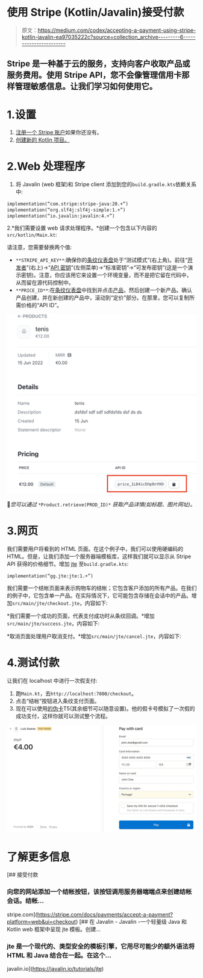 # 使用 Stripe (Kotlin/Javalin)接受付款

> 原文：<https://medium.com/codex/accepting-a-payment-using-stripe-kotlin-javalin-ea97035222c?source=collection_archive---------6----------------------->

## Stripe 是一种基于云的服务，支持向客户收取产品或服务费用。使用 Stripe API，您不会像管理信用卡那样管理敏感信息。让我们学习如何使用它。

# 1.设置

1.  [注册一个 Stripe 账户](https://dashboard.stripe.com/register)如果你还没有。
2.  [创建新的 Kotlin 项目。](https://lsoares.medium.com/kotlin-gradle-junit-starter-project-a113a2cc9cbb)

# 2.Web 处理程序

1.  将 Javalin (web 框架)和 Stripe client 添加到您的`build.gradle.kts`依赖关系中:

```
implementation(“com.stripe:stripe-java:20.+”)
implementation(“org.slf4j:slf4j-simple:1.+”)
implementation(“io.javalin:javalin:4.+”)
```

2.*我们需要设置 web 请求处理程序。*创建一个包含以下内容的`src/kotlin/Main.kt`:

请注意，您需要替换两个值:

*   `**STRIPE_API_KEY**`:确保你的[条纹仪表盘](https://dashboard.stripe.com/)处于“测试模式”(右上角)。前往“[开发者](https://dashboard.stripe.com/developers)”(右上)→“[API 密钥](https://dashboard.stripe.com/developers)”(左侧菜单)→“标准密钥”→“可发布密钥”(这是一个演示密钥)。注意，你应该用它来设置一个环境变量，而不是把它留在代码中，从而留在源代码控制中。
*   `**PRICE_ID**`:在[条纹仪表盘](https://dashboard.stripe.com/)中找到并点击[产品](https://dashboard.stripe.com/products?active=true)，然后创建一个新产品。确认产品创建，并在新创建的产品中，滚动到“定价”部分。在那里，您可以复制所需价格的“API ID”。

![](img/ac497a95d8282e58e95784f37f9fed50.png)

📝*您可以通过* `*Product.retrieve(PROD_ID)*` *获取产品详情(如标题、图片网址)。*

# 3.网页

我们需要用户将看到的 HTML 页面。在这个例子中，我们可以使用硬编码的 HTML。但是，让我们添加一个服务器端模板库，这样我们就可以显示从 Stripe API 获得的价格细节。增加 [jte](https://jte.gg/) 至`build.gradle.kts`:

```
implementation(“gg.jte:jte:1.+”)
```

我们需要一个结帐页面来表示购物车的结帐；它包含客户添加的所有产品。在我们的例子中，它包含单一产品。在实际情况下，它可能包含存储在会话中的产品。增加`src/main/jte/checkout.jte`，内容如下:

*我们需要一个成功的页面，代表支付成功时从条纹回调。*增加`src/main/jte/success.jte`，内容如下:

*取消页面处理用户取消支付。*增加`src/main/jte/cancel.jte`，内容如下:

# 4.测试付款

让我们在 localhost 中进行一次假支付:

1.  跑`Main.kt`，去`http://localhost:7000/checkout`。
2.  点击“结帐”按钮进入条纹支付页面。
3.  现在可以使用[的伪卡](https://stripe.com/docs/testing)T5(其余细节可以随意设置)。他的假卡号模拟了一次假的成功支付，这样你就可以测试整个流程。

![](img/14ca24243140bd22b113dbcb32b1f95a.png)

# 了解更多信息

[](https://stripe.com/docs/payments/accept-a-payment?platform=web&ui=checkout) [## 接受付款

### 向您的网站添加一个结帐按钮，该按钮调用服务器端端点来创建结帐会话。结帐…

stripe.com](https://stripe.com/docs/payments/accept-a-payment?platform=web&ui=checkout) [](https://javalin.io/tutorials/jte) [## 在 Javalin - Javalin -一个轻量级 Java 和 Kotlin web 框架中呈现 jte 模板。创建…

### jte 是一个现代的、类型安全的模板引擎，它用尽可能少的额外语法将 HTML 和 Java 结合在一起。在这个…

javalin.io](https://javalin.io/tutorials/jte)